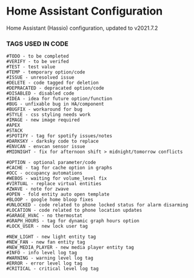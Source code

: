 # Home Assistant Configuration

Home Assistant (Hassio) configuration, updated to v2021.7.2

### TAGS USED IN CODE

    #TODO - to be completed
    #VERIFY - to be verifed
    #TEST - test value
    #TEMP - temporary option/code
    #ISSUE - unresolved issue
    #DELETE - code tagged for deletion
    #DEPRACATED - depracated option/code
    #DISABLED - disabled code
    #IDEA - idea for future option/function
    #BUG - unfixable bug in HA/component
    #BUGFIX - workaround for bug
    #STYLE - css styling needs work
    #IMAGE - new image required
    #APEX
    #STACK
    #SPOTIFY - tag for spotify issues/notes
    #DARKSKY - darksky code to replace
    #ENVCAN - envcan sensor issue
    #MIDNIGHT - fix for afternoon shift > midnight/tomorrow conflicts

    #OPTION - optional parameter/code
    #CACHE - tag for cache option in graphs
    #OCC - occupancy automations
    #WEBOS - waiting for volume_level fix
    #VIRTUAL - replace virtual entities
    #ZWAVE - note for zwave
    #OPEN - fold entity auto open template
    #BLOOP - google home bloop fixes
    #UNLOCKED - code related to phone locked status for alarm disarming
    #LOCATION - code related to phone location updates
    #GARAGE_HVAC - no thermostat
    #GRAPH_HOURS - tag for dynamic graph hours option
    #LOCK_USER - new lock user tag

    #NEW_LIGHT - new light entity tag
    #NEW_FAN - new fan entity tag
    #NEW_MEDIA_PLAYER - new media player entity tag
    #INFO - info level log tag
    #WARNING - warning level log tag
    #ERROR - error level log tag
    #CRITICAL - critical level log tag
